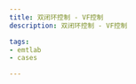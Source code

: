 ```yaml
---
title: 双闭环控制 - VF控制
description: 双闭环控制 - VF控制

tags:
- emtlab
- cases

---
```


<!-- import DocCardList from '@theme/DocCardList';

<DocCardList /> -->